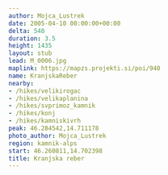 ```yaml
---
author: Mojca_Lustrek
date: 2005-04-10 00:00:00+00:00
delta: 540
duration: 3.5
height: 1435
layout: stub
lead: M_0006.jpg
maplink: https://mapzs.projekti.si/poi/940
name: KranjskaReber
nearby:
- /hikes/velikirogac
- /hikes/velikaplanina
- /hikes/svprimoz_kamnik
- /hikes/konj
- /hikes/kamniskivrh
peak: 46.284542,14.711178
photo_author: Mojca_Lustrek
region: kamnik-alps
start: 46.260811,14.702398
title: Kranjska reber
---
```

